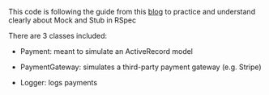 This code is following the guide from this [blog](https://www.codewithjason.com/rspec-mocks-stubs-plain-english/) to practice and understand clearly about Mock and Stub in RSpec


There are 3 classes included:

- Payment: meant to simulate an ActiveRecord model

- PaymentGateway: simulates a third-party payment gateway (e.g. Stripe)

- Logger: logs payments
